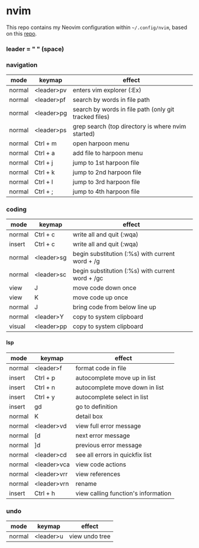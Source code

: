 # nvim

This repo contains my Neovim configuration within `~/.config/nvim`, based on this [repo](https://github.com/ThePrimeagen/init.lua).

### leader = " " (space)
### navigation
| mode | keymap | effect |
| --- | --- | --- |
| normal | \<leader\>pv | enters vim explorer (:Ex) |
| normal | \<leader\>pf | search by words in file path |
| normal | \<leader\>pg | search by words in file path (only git tracked files) |
| normal | \<leader\>ps | grep search (top directory is where nvim started) |
| normal | Ctrl + m | open harpoon menu |
| normal | Ctrl + a | add file to harpoon menu |
| normal | Ctrl + j | jump to 1st harpoon file |
| normal | Ctrl + k | jump to 2nd harpoon file |
| normal | Ctrl + l | jump to 3rd harpoon file |
| normal | Ctrl + ; | jump to 4th harpoon file |
### coding
| mode | keymap | effect |
| --- | --- | --- |
| normal | Ctrl + c | write all and quit (:wqa) |
| insert | Ctrl + c | write all and quit (:wqa) |
| normal | \<leader\>sg | begin substitution (:%s) with current word + /g |
| normal | \<leader\>sc | begin substitution (:%s) with current word + /gc |
| view | J | move code down once |
| view | K | move code up once |
| normal | J | bring code from below line up |
| normal | \<leader\>Y | copy to system clipboard |
| visual | \<leader\>pp | copy to system clipboard |
#### lsp
| mode | keymap | effect |
| --- | --- | --- |
| normal | \<leader\>f | format code in file |
| insert | Ctrl + p | autocomplete move up in list |
| insert | Ctrl + n | autocomplete move down in list |
| insert | Ctrl + y | autocomplete select in list |
| insert | gd | go to definition |
| normal | K | detail box |
| normal | \<leader\>vd | view full error message |
| normal | [d | next error message |
| normal | ]d | previous error message |
| normal | \<leader\>cd | see all errors in quickfix list |
| normal | \<leader\>vca | view code actions |
| normal | \<leader\>vrr | view references |
| normal | \<leader\>vrn | rename |
| insert | Ctrl + h | view calling function's information |
### undo
| mode | keymap | effect |
| --- | --- | --- |
| normal | \<leader\>u | view undo tree |
